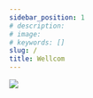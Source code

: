 ```yaml
---
sidebar_position: 1
# description: 
# image: 
# keywords: []
slug: /
title: Wellcom
---
```


![](/img/xxx.png)